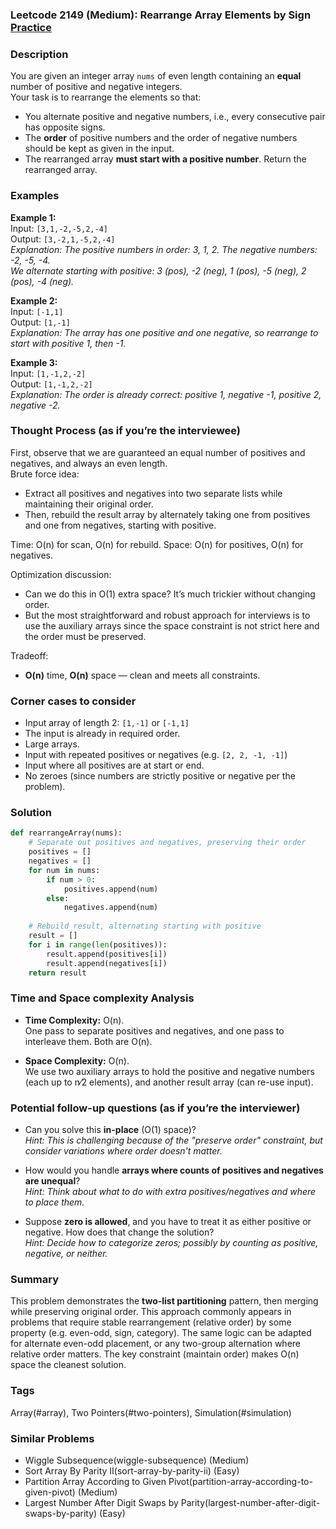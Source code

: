 ### Leetcode 2149 (Medium): Rearrange Array Elements by Sign [Practice](https://leetcode.com/problems/rearrange-array-elements-by-sign)

### Description  
You are given an integer array `nums` of even length containing an **equal** number of positive and negative integers.  
Your task is to rearrange the elements so that:
- You alternate positive and negative numbers, i.e., every consecutive pair has opposite signs.
- The **order** of positive numbers and the order of negative numbers should be kept as given in the input.
- The rearranged array **must start with a positive number**.
Return the rearranged array.

### Examples  

**Example 1:**  
Input: `[3,1,-2,-5,2,-4]`  
Output: `[3,-2,1,-5,2,-4]`  
*Explanation: The positive numbers in order: 3, 1, 2. The negative numbers: -2, -5, -4.  
We alternate starting with positive: 3 (pos), -2 (neg), 1 (pos), -5 (neg), 2 (pos), -4 (neg).*

**Example 2:**  
Input: `[-1,1]`  
Output: `[1,-1]`  
*Explanation: The array has one positive and one negative, so rearrange to start with positive 1, then -1.*

**Example 3:**  
Input: `[1,-1,2,-2]`  
Output: `[1,-1,2,-2]`  
*Explanation: The order is already correct: positive 1, negative -1, positive 2, negative -2.*

### Thought Process (as if you’re the interviewee)  
First, observe that we are guaranteed an equal number of positives and negatives, and always an even length.  
Brute force idea:  
- Extract all positives and negatives into two separate lists while maintaining their original order.
- Then, rebuild the result array by alternately taking one from positives and one from negatives, starting with positive.

Time: O(n) for scan, O(n) for rebuild. Space: O(n) for positives, O(n) for negatives.

Optimization discussion:
- Can we do this in O(1) extra space? It’s much trickier without changing order.
- But the most straightforward and robust approach for interviews is to use the auxiliary arrays since the space constraint is not strict here and the order must be preserved.

Tradeoff:
- **O(n)** time, **O(n)** space — clean and meets all constraints.

### Corner cases to consider  
- Input array of length 2: `[1,-1]` or `[-1,1]`  
- The input is already in required order.
- Large arrays.
- Input with repeated positives or negatives (e.g. `[2, 2, -1, -1]`)
- Input where all positives are at start or end.
- No zeroes (since numbers are strictly positive or negative per the problem).

### Solution

```python
def rearrangeArray(nums):
    # Separate out positives and negatives, preserving their order
    positives = []
    negatives = []
    for num in nums:
        if num > 0:
            positives.append(num)
        else:
            negatives.append(num)
            
    # Rebuild result, alternating starting with positive
    result = []
    for i in range(len(positives)):
        result.append(positives[i])
        result.append(negatives[i])
    return result
```

### Time and Space complexity Analysis  

- **Time Complexity:** O(n).  
  One pass to separate positives and negatives, and one pass to interleave them. Both are O(n).

- **Space Complexity:** O(n).  
  We use two auxiliary arrays to hold the positive and negative numbers (each up to n⁄2 elements), and another result array (can re-use input).

### Potential follow-up questions (as if you’re the interviewer)  

- Can you solve this **in-place** (O(1) space)?  
  *Hint: This is challenging because of the "preserve order" constraint, but consider variations where order doesn't matter.*

- How would you handle **arrays where counts of positives and negatives are unequal**?  
  *Hint: Think about what to do with extra positives/negatives and where to place them.*

- Suppose **zero is allowed**, and you have to treat it as either positive or negative. How does that change the solution?  
  *Hint: Decide how to categorize zeros; possibly by counting as positive, negative, or neither.*

### Summary
This problem demonstrates the **two-list partitioning** pattern, then merging while preserving original order. This approach commonly appears in problems that require stable rearrangement (relative order) by some property (e.g. even-odd, sign, category). 
The same logic can be adapted for alternate even-odd placement, or any two-group alternation where relative order matters. The key constraint (maintain order) makes O(n) space the cleanest solution.

### Tags
Array(#array), Two Pointers(#two-pointers), Simulation(#simulation)

### Similar Problems
- Wiggle Subsequence(wiggle-subsequence) (Medium)
- Sort Array By Parity II(sort-array-by-parity-ii) (Easy)
- Partition Array According to Given Pivot(partition-array-according-to-given-pivot) (Medium)
- Largest Number After Digit Swaps by Parity(largest-number-after-digit-swaps-by-parity) (Easy)